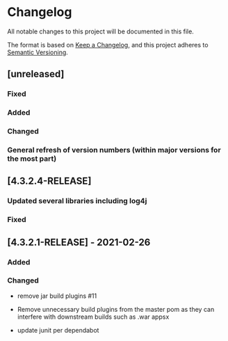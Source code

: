 # Changelog
All notable changes to this project will be documented in this file.

The format is based on [Keep a Changelog](https://keepachangelog.com/en/1.0.0/),
and this project adheres to [Semantic Versioning](https://semver.org/spec/v2.0.0.html).
## [unreleased]

### Fixed

### Added

### Changed

### General refresh of version numbers (within major versions for the most part)

## [4.3.2.4-RELEASE]

### Updated several libraries including log4j


### Fixed

## [4.3.2.1-RELEASE] - 2021-02-26

### Added

### Changed

- remove jar build plugins #11

- Remove unnecessary build plugins from the master pom as they can interfere with downstream builds such as .war appsx

- update junit per dependabot

